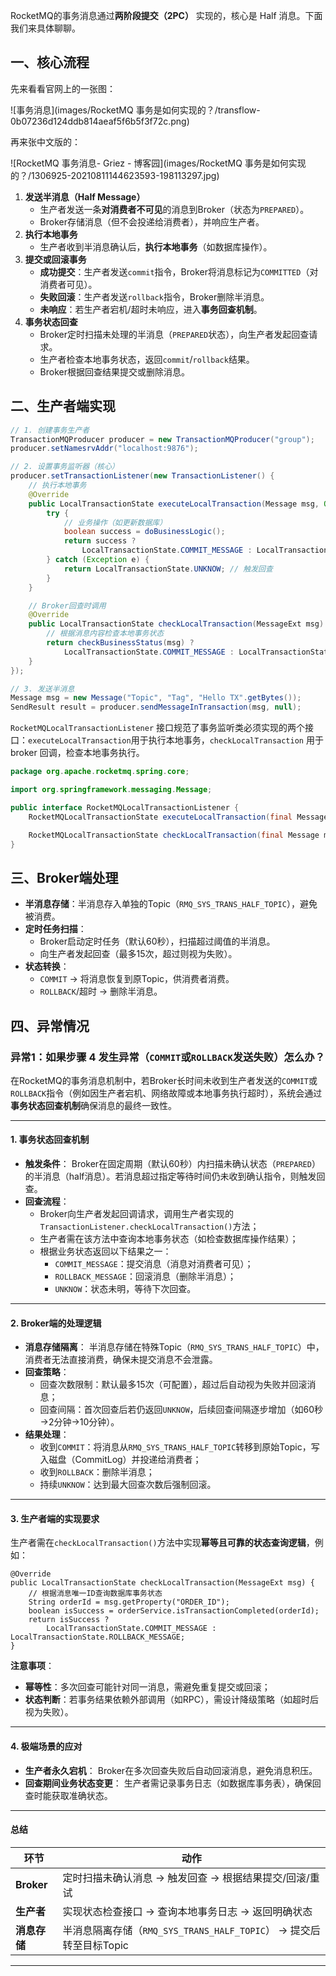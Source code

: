 RocketMQ的事务消息通过**两阶段提交（2PC）** 实现的，核心是 Half 消息。下面我们来具体聊聊。

## 一、**核心流程**

先来看看官网上的一张图：

![事务消息](images/RocketMQ 事务是如何实现的？/transflow-0b07236d124ddb814aeaf5f6b5f3f72c.png)



再来张中文版的：

![RocketMQ 事务消息- Griez - 博客园](images/RocketMQ 事务是如何实现的？/1306925-20210811144623593-198113297.jpg)

1. **发送半消息（Half Message）**
   - 生产者发送一条**对消费者不可见**的消息到Broker（状态为`PREPARED`）。
   - Broker存储消息（但不会投递给消费者），并响应生产者。
2. **执行本地事务**
   - 生产者收到半消息确认后，**执行本地事务**（如数据库操作）。
3. **提交或回滚事务**
   - **成功提交**：生产者发送`commit`指令，Broker将消息标记为`COMMITTED`（对消费者可见）。
   - **失败回滚**：生产者发送`rollback`指令，Broker删除半消息。
   - **未响应**：若生产者宕机/超时未响应，进入**事务回查机制**。
4. **事务状态回查**
   - Broker定时扫描未处理的半消息（`PREPARED`状态），向生产者发起回查请求。
   - 生产者检查本地事务状态，返回`commit`/`rollback`结果。
   - Broker根据回查结果提交或删除消息。



## 二、**生产者端实现**

```java
// 1. 创建事务生产者
TransactionMQProducer producer = new TransactionMQProducer("group");
producer.setNamesrvAddr("localhost:9876");

// 2. 设置事务监听器（核心）
producer.setTransactionListener(new TransactionListener() {
    // 执行本地事务
    @Override
    public LocalTransactionState executeLocalTransaction(Message msg, Object arg) {
        try {
            // 业务操作（如更新数据库）
            boolean success = doBusinessLogic();
            return success ? 
                LocalTransactionState.COMMIT_MESSAGE : LocalTransactionState.ROLLBACK_MESSAGE;
        } catch (Exception e) {
            return LocalTransactionState.UNKNOW; // 触发回查
        }
    }

    // Broker回查时调用
    @Override
    public LocalTransactionState checkLocalTransaction(MessageExt msg) {
        // 根据消息内容检查本地事务状态
        return checkBusinessStatus(msg) ? 
            LocalTransactionState.COMMIT_MESSAGE : LocalTransactionState.ROLLBACK_MESSAGE;
    }
});

// 3. 发送半消息
Message msg = new Message("Topic", "Tag", "Hello TX".getBytes());
SendResult result = producer.sendMessageInTransaction(msg, null);
```



`RocketMQLocalTransactionListener` 接口规范了事务监听类必须实现的两个接口：`executeLocalTransaction`用于执行本地事务，`checkLocalTransaction` 用于 broker 回调，检查本地事务执行。

```java
package org.apache.rocketmq.spring.core;

import org.springframework.messaging.Message;

public interface RocketMQLocalTransactionListener {
    RocketMQLocalTransactionState executeLocalTransaction(final Message msg, final Object arg);

    RocketMQLocalTransactionState checkLocalTransaction(final Message msg);
}
```



## 三、**Broker端处理**

- **半消息存储**：半消息存入单独的Topic（`RMQ_SYS_TRANS_HALF_TOPIC`），避免被消费。
- **定时任务扫描**：
  - Broker启动定时任务（默认60秒），扫描超过阈值的半消息。
  - 向生产者发起回查（最多15次，超过则视为失败）。
- **状态转换**：
  - `COMMIT` → 将消息恢复到原Topic，供消费者消费。
  - `ROLLBACK`/超时 → 删除半消息。

## 四、异常情况

### 异常1：如果步骤 4 发生异常（`COMMIT`或`ROLLBACK`发送失败）怎么办？

在RocketMQ的事务消息机制中，若Broker长时间未收到生产者发送的`COMMIT`或`ROLLBACK`指令（例如因生产者宕机、网络故障或本地事务执行超时），系统会通过**事务状态回查机制**确保消息的最终一致性。

------

#### 1. 事务状态回查机制

- **触发条件**：
  Broker在固定周期（默认60秒）内扫描未确认状态（`PREPARED`）的半消息（half消息）。若消息超过指定等待时间仍未收到确认指令，则触发回查。
- **回查流程**：
  - Broker向生产者发起回调请求，调用生产者实现的`TransactionListener.checkLocalTransaction()`方法；
  - 生产者需在该方法中查询本地事务状态（如检查数据库操作结果）；
  - 根据业务状态返回以下结果之一：
    - `COMMIT_MESSAGE`：提交消息（消息对消费者可见）；
    - `ROLLBACK_MESSAGE`：回滚消息（删除半消息）；
    - `UNKNOW`：状态未明，等待下次回查。

------

####  2. **Broker端的处理逻辑**

- **消息存储隔离**：
  半消息存储在特殊Topic（`RMQ_SYS_TRANS_HALF_TOPIC`）中，消费者无法直接消费，确保未提交消息不会泄露。
- **回查策略**：
  - 回查次数限制：默认最多15次（可配置），超过后自动视为失败并回滚消息；
  - 回查间隔：首次回查后若仍返回`UNKNOW`，后续回查间隔逐步增加（如60秒→2分钟→10分钟）。
- **结果处理**：
  - 收到`COMMIT`：将消息从`RMQ_SYS_TRANS_HALF_TOPIC`转移到原始Topic，写入磁盘（CommitLog）并投递给消费者；
  - 收到`ROLLBACK`：删除半消息；
  - 持续`UNKNOW`：达到最大回查次数后强制回滚。

------

#### 3. **生产者端的实现要求**

生产者需在`checkLocalTransaction()`方法中实现**幂等且可靠的状态查询逻辑**，例如：

```
@Override
public LocalTransactionState checkLocalTransaction(MessageExt msg) {
    // 根据消息唯一ID查询数据库事务状态
    String orderId = msg.getProperty("ORDER_ID");
    boolean isSuccess = orderService.isTransactionCompleted(orderId);
    return isSuccess ? 
        LocalTransactionState.COMMIT_MESSAGE : LocalTransactionState.ROLLBACK_MESSAGE;
}
```

**注意事项**：

- **幂等性**：多次回查可能针对同一消息，需避免重复提交或回滚；
- **状态判断**：若事务结果依赖外部调用（如RPC），需设计降级策略（如超时后视为失败）。

------

####  4. **极端场景的应对**

- **生产者永久宕机**：
  Broker在多次回查失败后自动回滚消息，避免消息积压。
- **回查期间业务状态变更**：
  生产者需记录事务日志（如数据库事务表），确保回查时能获取准确状态。

------

#### **总结**

| 环节         | 动作                                                         |
| ------------ | ------------------------------------------------------------ |
| **Broker**   | 定时扫描未确认消息 → 触发回查 → 根据结果提交/回滚/重试       |
| **生产者**   | 实现状态检查接口 → 查询本地事务日志 → 返回明确状态           |
| **消息存储** | 半消息隔离存储（`RMQ_SYS_TRANS_HALF_TOPIC`） → 提交后转至目标Topic |






------

